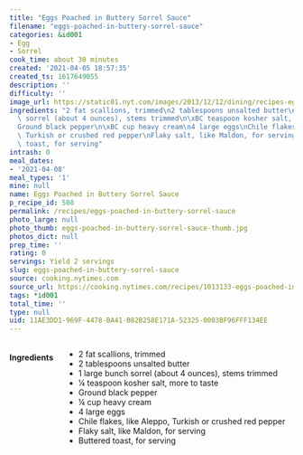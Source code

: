 ```yaml
---
title: "Eggs Poached in Buttery Sorrel Sauce"
filename: "eggs-poached-in-buttery-sorrel-sauce"
categories: &id001
- Egg
- Sorrel
cook_time: about 30 minutes
created: '2021-04-05 18:57:35'
created_ts: 1617649055
description: ''
difficulty: ''
image_url: https://static01.nyt.com/images/2013/12/12/dining/recipes-eggssorrel/recipes-eggssorrel-articleLarge.jpg
ingredients: "2 fat scallions, trimmed\n2 tablespoons unsalted butter\n1 large bunch\
  \ sorrel (about 4 ounces), stems trimmed\n\xBC teaspoon kosher salt, more to taste\n\
  Ground black pepper\n\xBC cup heavy cream\n4 large eggs\nChile flakes, like Aleppo,\
  \ Turkish or crushed red pepper\nFlaky salt, like Maldon, for serving\nButtered\
  \ toast, for serving"
intrash: 0
meal_dates:
- '2021-04-08'
meal_types: '1'
mine: null
name: Eggs Poached in Buttery Sorrel Sauce
p_recipe_id: 508
permalink: /recipes/eggs-poached-in-buttery-sorrel-sauce
photo_large: null
photo_thumb: eggs-poached-in-buttery-sorrel-sauce-thumb.jpg
photos_dict: null
prep_time: ''
rating: 0
servings: Yield 2 servings
slug: eggs-poached-in-buttery-sorrel-sauce
source: cooking.nytimes.com
source_url: https://cooking.nytimes.com/recipes/1013133-eggs-poached-in-buttery-sorrel-sauce
tags: *id001
total_time: ''
type: null
uid: 11AE3DD1-969F-4478-BA41-B82B258E171A-52325-0003BF96FFF134EE
---
```

<div class="large-8 medium-7 columns" id="writeup">	</div><!-- #writeup -->
</div><!-- #row-one -->
<div class="row" id="row-two">	<div class="medium-4 small-5 columns" id="ingredients"><h4>Ingredients</h4><div class="box box-ingredients content"><ul>
<li>2 fat scallions, trimmed</li>
<li>2 tablespoons unsalted butter</li>
<li>1 large bunch sorrel (about 4 ounces), stems trimmed</li>
<li>¼ teaspoon kosher salt, more to taste</li>
<li>Ground black pepper</li>
<li>¼ cup heavy cream</li>
<li>4 large eggs</li>
<li>Chile flakes, like Aleppo, Turkish or crushed red pepper</li>
<li>Flaky salt, like Maldon, for serving</li>
<li>Buttered toast, for serving</li>
</ul>
</div>	</div>	<div class="medium-6 small-7 columns" id="directions">	</div>